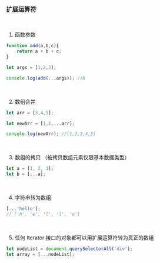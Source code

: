 ### 扩展运算符

<br>

1. 函数参数

```javascript
function add(a,b,c){
    return a + b + c;
}

let args = [1,2,3];

console.log(add(...args)); //6
```

<br>

2. 数组合并

```javascript
let arr = [3,4,5];

let newArr = [1,2,...arr];

console.log(newArr); //[1,2,3,4,5]
```

<br>

3. 数组的拷贝 （被拷贝数组元素仅限基本数据类型）

```javascript
let a = [1, 2, 3];
let b = [...a];
```

<br>

4. 字符串转为数组

```javascript
[...'hello'];
// ['h', 'e', 'l', 'l', 'o']
```

<br>

5. 任何 Iterator 接口的对象都可以用扩展运算符转为真正的数组

```javascript
let nodeList = document.querySelectorAll('div');
let array = [...nodeList];
```